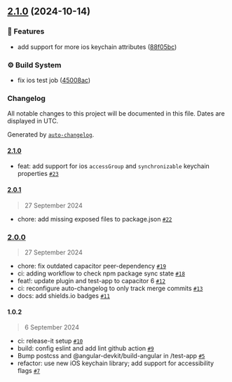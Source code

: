 

## [2.1.0](https://github.com/evva-sfw/capacitor-secure-storage-plugin/compare/2.0.1...2.1.0) (2024-10-14)


### 🎉 Features

* add support for more ios keychain attributes ([88f05bc](https://github.com/evva-sfw/capacitor-secure-storage-plugin/commit/88f05bc8f1df2eb2de26f071d9a3dd4665bf2a01))


### ⚙️ Build System

* fix ios test job ([45008ac](https://github.com/evva-sfw/capacitor-secure-storage-plugin/commit/45008ac8e6ad53750239fe73759dddc755cbfde2))

### Changelog

All notable changes to this project will be documented in this file. Dates are displayed in UTC.

Generated by [`auto-changelog`](https://github.com/CookPete/auto-changelog).

#### [2.1.0](https://github.com/evva-sfw/capacitor-secure-storage-plugin/compare/2.0.1...2.1.0)

- feat: add support for ios `accessGroup` and `synchronizable` keychain properties [`#23`](https://github.com/evva-sfw/capacitor-secure-storage-plugin/pull/23)

#### [2.0.1](https://github.com/evva-sfw/capacitor-secure-storage-plugin/compare/2.0.0...2.0.1)

> 27 September 2024

- chore: add missing exposed files to package.json [`#22`](https://github.com/evva-sfw/capacitor-secure-storage-plugin/pull/22)

### [2.0.0](https://github.com/evva-sfw/capacitor-secure-storage-plugin/compare/1.0.2...2.0.0)

> 27 September 2024

- chore: fix outdated capacitor peer-dependency [`#19`](https://github.com/evva-sfw/capacitor-secure-storage-plugin/pull/19)
- ci: adding workflow to check npm package sync state [`#18`](https://github.com/evva-sfw/capacitor-secure-storage-plugin/pull/18)
- feat!: update plugin and test-app to capacitor 6 [`#12`](https://github.com/evva-sfw/capacitor-secure-storage-plugin/pull/12)
- ci: reconfigure auto-changelog to only track merge commits [`#13`](https://github.com/evva-sfw/capacitor-secure-storage-plugin/pull/13)
- docs: add shields.io badges [`#11`](https://github.com/evva-sfw/capacitor-secure-storage-plugin/pull/11)

#### 1.0.2

> 6 September 2024

- ci: release-it setup [`#10`](https://github.com/evva-sfw/capacitor-secure-storage-plugin/pull/10)
- build: config eslint and add lint github action [`#9`](https://github.com/evva-sfw/capacitor-secure-storage-plugin/pull/9)
- Bump postcss and @angular-devkit/build-angular in /test-app [`#5`](https://github.com/evva-sfw/capacitor-secure-storage-plugin/pull/5)
- refactor: use new iOS keychain library; add support for accessibility flags [`#7`](https://github.com/evva-sfw/capacitor-secure-storage-plugin/pull/7)
